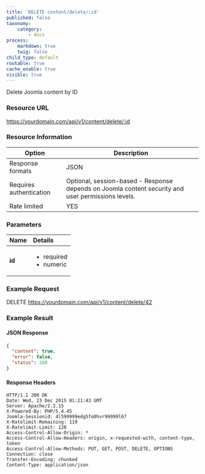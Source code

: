 ```yaml
---
title: 'DELETE content/delete/:id'
published: false
taxonomy:
    category:
        - docs
process:
    markdown: true
    twig: false
child_type: default
routable: true
cache_enable: true
visible: true
---
```


Delete Joomla content by ID

### Resource URL
https://yourdomain.com/api/v1/content/delete/:id

### Resource Information

| Option | Description |
| ------ | ----------- |
| Response formats   | JSON |
| Requires authentication | Optional, session-based - Response depends on Joomla content security and user permissions levels. |
| Rate limited    | YES |

### Parameters

|  Name  |  Details  |  
|  :-----          |  :-----          |
|  **id** | <ul><li>required</li><li>numeric</li></ul> |



### Example Request

DELETE
https://yourdomain.com/api/v1/content/delete/42

### Example Result

#### JSON Response

```json
{
  "content": true,
  "error": false,
  "status": 200
}
```
#### Response Headers
```
HTTP/1.1 200 OK
Date: Wed, 23 Dec 2015 01:21:43 GMT
Server: Apache/2.2.15
X-Powered-By: PHP/5.4.45
Joomla-Sessionid: 4l599999edg5fo0hvr99999l67
X-Ratelimit-Remaining: 119
X-Ratelimit-Limit: 120
Access-Control-Allow-Origin: *
Access-Control-Allow-Headers: origin, x-requested-with, content-type, token
Access-Control-Allow-Methods: PUT, GET, POST, DELETE, OPTIONS
Connection: close
Transfer-Encoding: chunked
Content-Type: application/json

```